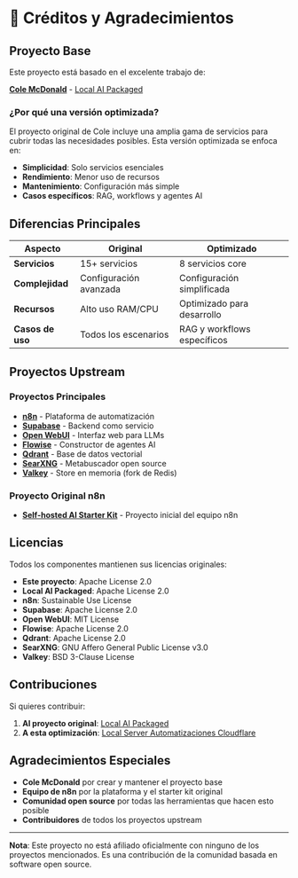 # 🙏 Créditos y Agradecimientos

## Proyecto Base

Este proyecto está basado en el excelente trabajo de:

**[Cole McDonald](https://github.com/coleam00)** - [Local AI Packaged](https://github.com/coleam00/local-ai-packaged)

### ¿Por qué una versión optimizada?

El proyecto original de Cole incluye una amplia gama de servicios para cubrir todas las necesidades posibles. Esta versión optimizada se enfoca en:

- **Simplicidad**: Solo servicios esenciales
- **Rendimiento**: Menor uso de recursos
- **Mantenimiento**: Configuración más simple
- **Casos específicos**: RAG, workflows y agentes AI

## Diferencias Principales

| Aspecto | Original | Optimizado |
|---------|----------|------------|
| **Servicios** | 15+ servicios | 8 servicios core |
| **Complejidad** | Configuración avanzada | Configuración simplificada |
| **Recursos** | Alto uso RAM/CPU | Optimizado para desarrollo |
| **Casos de uso** | Todos los escenarios | RAG y workflows específicos |

## Proyectos Upstream

### Proyectos Principales
- **[n8n](https://github.com/n8n-io/n8n)** - Plataforma de automatización
- **[Supabase](https://github.com/supabase/supabase)** - Backend como servicio
- **[Open WebUI](https://github.com/open-webui/open-webui)** - Interfaz web para LLMs
- **[Flowise](https://github.com/FlowiseAI/Flowise)** - Constructor de agentes AI
- **[Qdrant](https://github.com/qdrant/qdrant)** - Base de datos vectorial
- **[SearXNG](https://github.com/searxng/searxng)** - Metabuscador open source
- **[Valkey](https://github.com/valkey-io/valkey)** - Store en memoria (fork de Redis)

### Proyecto Original n8n
- **[Self-hosted AI Starter Kit](https://github.com/n8n-io/self-hosted-ai-starter-kit)** - Proyecto inicial del equipo n8n

## Licencias

Todos los componentes mantienen sus licencias originales:

- **Este proyecto**: Apache License 2.0
- **Local AI Packaged**: Apache License 2.0
- **n8n**: Sustainable Use License
- **Supabase**: Apache License 2.0
- **Open WebUI**: MIT License
- **Flowise**: Apache License 2.0
- **Qdrant**: Apache License 2.0
- **SearXNG**: GNU Affero General Public License v3.0
- **Valkey**: BSD 3-Clause License

## Contribuciones

Si quieres contribuir:

1. **Al proyecto original**: [Local AI Packaged](https://github.com/coleam00/local-ai-packaged)
2. **A esta optimización**: [Local Server Automatizaciones Cloudflare](https://github.com/malaface/local-server-automaticasiones-cloudflare)

## Agradecimientos Especiales

- **Cole McDonald** por crear y mantener el proyecto base
- **Equipo de n8n** por la plataforma y el starter kit original
- **Comunidad open source** por todas las herramientas que hacen esto posible
- **Contribuidores** de todos los proyectos upstream

---

**Nota**: Este proyecto no está afiliado oficialmente con ninguno de los proyectos mencionados. Es una contribución de la comunidad basada en software open source.